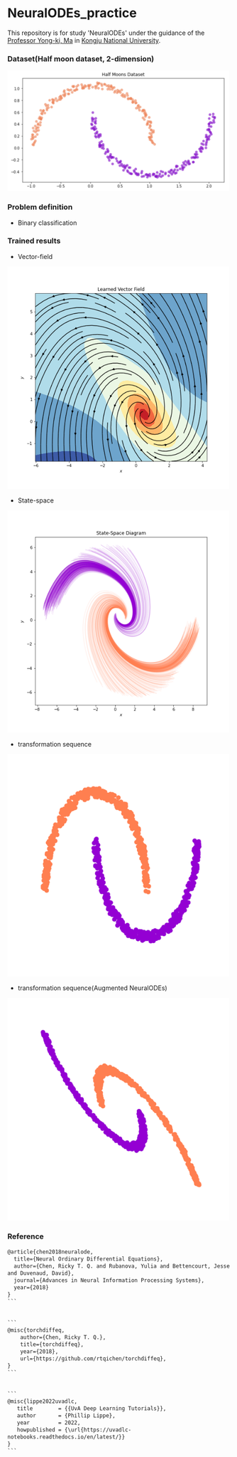 # NeuralODEs_practice

This repository is for study 'NeuralODEs' under the guidance of the [Professor Yong-ki, Ma](https://apmath.kongju.ac.kr/ZC0600/10503/subview.do) in [Kongju National University](https://english.kongju.ac.kr/eng/index.do).


### Dataset(Half moon dataset, 2-dimension)

<img src="./assets/halfmoon_dataset.png" width="500">

### Problem definition

- Binary classification
    
### Trained results

- Vector-field
<img src="./assets/NODE_vector_field.png" width="500">

- State-space
<img src="./assets/NODE_state_space.png" width="500">

- transformation sequence
<img src="./assets/halfmoon.gif" width="500">

- transformation sequence(Augmented NeuralODEs)
<img src="./assets/halfmoon_augNODE.gif" width="500">


### Reference


````
@article{chen2018neuralode,
  title={Neural Ordinary Differential Equations},
  author={Chen, Ricky T. Q. and Rubanova, Yulia and Bettencourt, Jesse and Duvenaud, David},
  journal={Advances in Neural Information Processing Systems},
  year={2018}
}
```


```
@misc{torchdiffeq,
    author={Chen, Ricky T. Q.},
    title={torchdiffeq},
    year={2018},
    url={https://github.com/rtqichen/torchdiffeq},
}
```


```
@misc{lippe2022uvadlc,
   title        = {{UvA Deep Learning Tutorials}},
   author       = {Phillip Lippe},
   year         = 2022,
   howpublished = {\url{https://uvadlc-notebooks.readthedocs.io/en/latest/}}
}
```